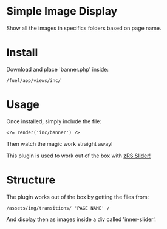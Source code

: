 Simple Image Display
====================

Show all the images in specifics folders based on page name.

Install
=======

Download and place 'banner.php' inside:
```
/fuel/app/views/inc/
```

Usage
=====

Once installed, simply include the file:
```
<?= render('inc/banner') ?>
```

Then watch the magic work straight away!

This plugin is used to work out of the box with [zRS Slider!](https://github.com/WsCandy/zRSv2)

Structure
=========

The plugin works out of the box by getting the files from:
```
/assets/img/transitions/ 'PAGE NAME' /
```

And display then as images inside a div called 'inner-slider'.